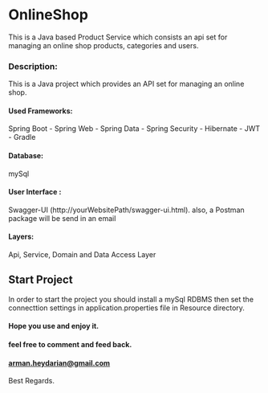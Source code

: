 # OnlineShop
This is a Java based Product Service which consists an api set for managing an online shop products, categories and users.  

### Description:
This is a Java project which provides an API set for managing an online shop. 

#### Used Frameworks: 
Spring Boot - Spring Web - Spring Data - Spring Security - Hibernate - JWT - Gradle


#### Database: 
mySql


#### User Interface : 
Swagger-UI (http://yourWebsitePath/swagger-ui.html). also, a Postman package will be send in an email

#### Layers: 
Api, Service, Domain and Data Access Layer

## Start Project
 In order to start the project you should install a mySql RDBMS then set the connecttion settings in application.properties file in Resource directory.
 
 
 #### Hope you use and enjoy it. 
 #### feel free to comment and feed back.
 #### arman.heydarian@gmail.com
 
 Best Regards.
